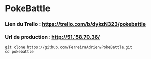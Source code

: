 # PokeBattle

### Lien du Trello : https://trello.com/b/dykzN323/pokebattle

### Url de production : http://51.158.70.36/

```
git clone https://github.com/FerreiraAdrien/PokeBattle.git
cd pokebattle
```

